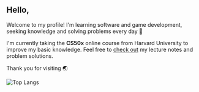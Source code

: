 ## Hello,

Welcome to my profile! I'm learning software and game development, seeking knowledge and solving problems every day 💪

I'm currently taking the **CS50x** online course from Harvard University to improve my basic knowledge. Feel free to [check out](https://github.com/raydtutto/harvard-cs50x-2024) my lecture notes and problem solutions.

Thank you for visiting 🌏

![Top Langs](https://github-readme-stats.vercel.app/api/top-langs/?username=raydtutto&layout=compact)
